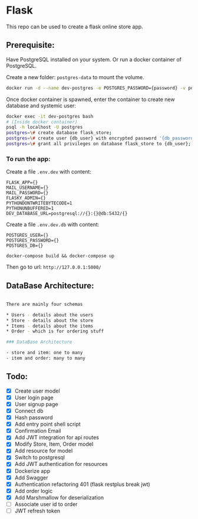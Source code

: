 # Flask

This repo can be used to create a flask online store app.

## Prerequisite:
Have PostgreSQL installed on your system. Or run a docker container of PostgreSQL.

Create a new folder: `postgres-data` to mount the volume.

```sh
docker run -d --name dev-postgres -e POSTGRES_PASSWORD={password} -v postgres-data:/var/lib/postgresql/data -p 5432:5432 postgres
```

Once docker container is spawned, enter the container to create new database and systemic user:
```sh
docker exec -it dev-postgres bash
# (Inside docker container)
psql -h localhost -U postgres
postgres=\# create database flask_store;
postgres=\# create user {db_user} with encrypted password '{db_password}';
postgres=\# grant all privileges on database flask_store to {db_user};
```

### To run the app:

Create a file `.env.dev` with content:
```
FLASK_APP={}
MAIL_USERNAME={}
MAIL_PASSWORD={}
FLASKY_ADMIN={}
PYTHONDONTWRITEBYTECODE=1
PYTHONUNBUFFERED=1
DEV_DATABASE_URL=postgresql://{}:{}@db:5432/{}
```
Create a file `.env.dev.db` with content:
```
POSTGRES_USER={}
POSTGRES_PASSWORD={}
POSTGRES_DB={}
```
``` 
docker-compose build && docker-compose up
```

Then go to url: `http://127.0.0.1:5000/`

## DataBase Architecture:
```sh

There are mainly four schemas 

* Users - details about the users
* Store - details about the store
* Items - details about the items
* Order - which is for ordering stuff

### DataBase Architecture

- store and item: one to many 
- item and order: many to many 

```

## Todo:

- [x] Create user model
- [x] User login page
- [x] User signup page
- [x] Connect db
- [x] Hash password
- [x] Add entry point shell script
- [x] Confirmation Email
- [x] Add JWT integration for api routes
- [x] Modify Store, Item, Order model
- [x] Add resource for model
- [x] Switch to postgresql
- [x] Add JWT authentication for resources
- [x] Dockerize app
- [x] Add Swagger
- [x] Authentication refactoring 401 (flask restplus break jwt)
- [x] Add order logic
- [x] Add Marshmallow for deserialization
- [ ] Associate user id to order
- [ ] JWT refresh token